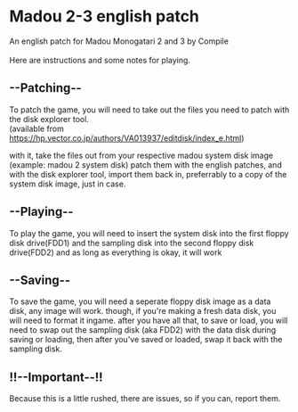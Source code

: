 # Madou 2-3 english patch
An english patch for Madou Monogatari 2 and 3 by Compile<br>
<br>
Here are instructions and some notes for playing.<br>

## --Patching--<br>
To patch the game, you will need to take out the files you need to patch with the disk explorer tool. 
<br>(available from https://hp.vector.co.jp/authors/VA013937/editdisk/index_e.html)<br>

with it, take the files out from your respective madou system disk image (example: madou 2 system disk)
patch them with the english patches, and with the disk explorer tool, import them back in, preferrably to a copy
of the system disk image, just in case.<br>

## --Playing--<br>
To play the game, you will need to insert the system disk into the first floppy disk drive(FDD1) and the sampling disk
into the second floppy disk drive(FDD2) and as long as everything is okay, it will work<br>

## --Saving--<br>
To save the game, you will need a seperate floppy disk image as a data disk, any image will work.
though, if you're making a fresh data disk, you will need to format it ingame.
after you have all that, to save or load, you will need to swap out the sampling disk (aka FDD2) with the data disk during saving or loading, then
after you've saved or loaded, swap it back with the sampling disk.

## !!--Important--!!<br>
Because this is a little rushed, there are issues, so if you can, report them.
